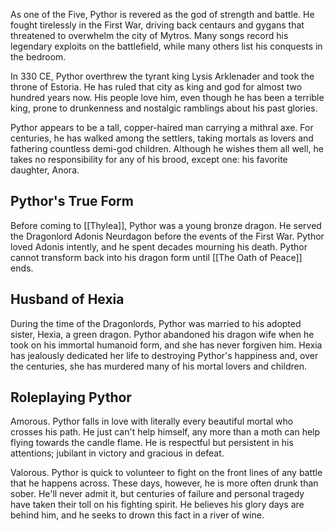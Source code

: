 As one of the Five, Pythor is revered as the god of strength and battle. He fought tirelessly in the First War, driving back centaurs and gygans that threatened to overwhelm the city of Mytros. Many songs record his legendary exploits on the battlefield, while many others list his conquests in the bedroom.

In 330 CE, Pythor overthrew the tyrant king Lysis Arklenader and took the throne of Estoria. He has ruled that city as king and god for almost two hundred years now. His people love him, even though he has been a terrible king, prone to drunkenness and nostalgic ramblings about his past glories.

Pythor appears to be a tall, copper-haired man carrying a mithral axe. For centuries, he has walked among the settlers, taking mortals as lovers and fathering countless demi-god children. Although he wishes them all well, he takes no responsibility for any of his brood, except one: his favorite daughter, Anora.

## Pythor's True Form

Before coming to [[Thylea]], Pythor was a young bronze dragon. He served the Dragonlord Adonis Neurdagon before the events of the First War. Pythor loved Adonis intently, and he spent decades mourning his death. Pythor cannot transform back into his dragon form until [[The Oath of Peace]] ends.

## Husband of Hexia

During the time of the Dragonlords, Pythor was married to his adopted sister, Hexia, a green dragon. Pythor abandoned his dragon wife when he took on his immortal humanoid form, and she has never forgiven him. Hexia has jealously dedicated her life to destroying Pythor's happiness and, over the centuries, she has murdered many of his mortal lovers and children.

## Roleplaying Pythor

Amorous. Pythor falls in love with literally every beautiful mortal who crosses his path. He just can't help himself, any more than a moth can help flying towards the candle flame. He is respectful but persistent in his attentions; jubilant in victory and gracious in defeat.

Valorous. Pythor is quick to volunteer to fight on the front lines of any battle that he happens across. These days, however, he is more often drunk than sober. He'll never admit it, but centuries of failure and personal tragedy have taken their toll on his fighting spirit. He believes his glory days are behind him, and he seeks to drown this fact in a river of wine.